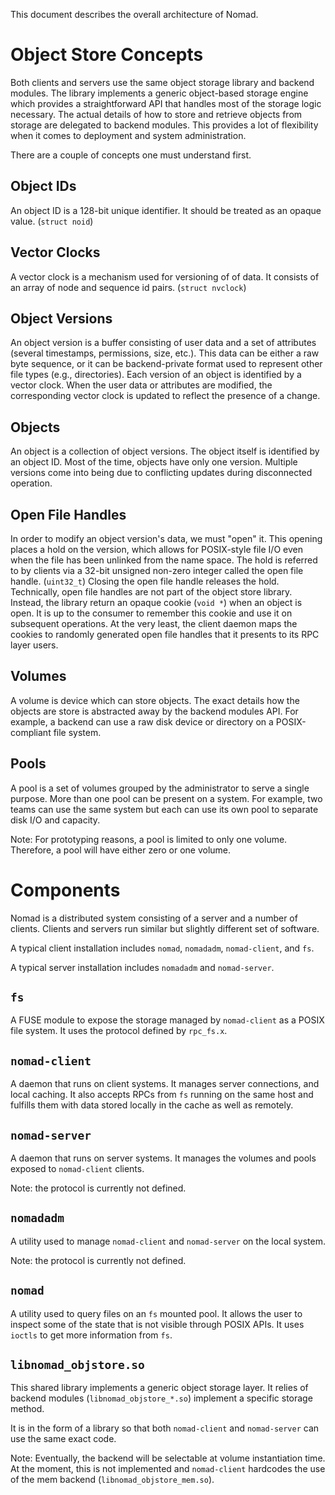 This document describes the overall architecture of Nomad.


Object Store Concepts
=====================

Both clients and servers use the same object storage library and backend
modules.  The library implements a generic object-based storage engine which
provides a straightforward API that handles most of the storage logic
necessary.  The actual details of how to store and retrieve objects from
storage are delegated to backend modules.  This provides a lot of
flexibility when it comes to deployment and system administration.

There are a couple of concepts one must understand first.

Object IDs
----------

An object ID is a 128-bit unique identifier.  It should be treated as an
opaque value.  (`struct noid`)

Vector Clocks
-------------

A vector clock is a mechanism used for versioning of of data.  It consists
of an array of node and sequence id pairs.  (`struct nvclock`)

Object Versions
---------------

An object version is a buffer consisting of user data and a set of
attributes (several timestamps, permissions, size, etc.).  This data can be
either a raw byte sequence, or it can be backend-private format used to
represent other file types (e.g., directories).  Each version of an object
is identified by a vector clock.  When the user data or attributes are
modified, the corresponding vector clock is updated to reflect the presence
of a change.

Objects
-------

An object is a collection of object versions.  The object itself is
identified by an object ID.  Most of the time, objects have only one
version.  Multiple versions come into being due to conflicting updates
during disconnected operation.

Open File Handles
-----------------

In order to modify an object version's data, we must "open" it.  This
opening places a hold on the version, which allows for POSIX-style file I/O
even when the file has been unlinked from the name space.  The hold is
referred to by clients via a 32-bit unsigned non-zero integer called the
open file handle.  (`uint32_t`)  Closing the open file handle releases the
hold.  Technically, open file handles are not part of the object store
library.  Instead, the library return an opaque cookie (`void *`) when an
object is open.  It is up to the consumer to remember this cookie and use it
on subsequent operations.  At the very least, the client daemon maps the
cookies to randomly generated open file handles that it presents to its RPC
layer users.

Volumes
-------

A volume is device which can store objects.  The exact details how the
objects are store is abstracted away by the backend modules API.  For
example, a backend can use a raw disk device or directory on a
POSIX-compliant file system.

Pools
-----

A pool is a set of volumes grouped by the administrator to serve a single
purpose.  More than one pool can be present on a system.  For example, two
teams can use the same system but each can use its own pool to separate disk
I/O and capacity.

Note: For prototyping reasons, a pool is limited to only one volume.
Therefore, a pool will have either zero or one volume.


Components
==========

Nomad is a distributed system consisting of a server and a number of
clients.  Clients and servers run similar but slightly different set of
software.

A typical client installation includes `nomad`, `nomadadm`, `nomad-client`,
and `fs`.

A typical server installation includes `nomadadm` and `nomad-server`.

`fs`
----

A FUSE module to expose the storage managed by `nomad-client` as a POSIX
file system.  It uses the protocol defined by `rpc_fs.x`.

`nomad-client`
--------------

A daemon that runs on client systems.  It manages server connections, and
local caching.  It also accepts RPCs from `fs` running on the same host and
fulfills them with data stored locally in the cache as well as remotely.

`nomad-server`
--------------

A daemon that runs on server systems.  It manages the volumes and pools
exposed to `nomad-client` clients.

Note: the protocol is currently not defined.

`nomadadm`
----------

A utility used to manage `nomad-client` and `nomad-server` on the local
system.

Note: the protocol is currently not defined.

`nomad`
-------

A utility used to query files on an `fs` mounted pool.  It allows the user
to inspect some of the state that is not visible through POSIX APIs.  It
uses `ioctls` to get more information from `fs`.

`libnomad_objstore.so`
----------------------

This shared library implements a generic object storage layer.  It relies of
backend modules (`libnomad_objstore_*.so`) implement a specific storage
method.

It is in the form of a library so that both `nomad-client` and
`nomad-server` can use the same exact code.

Note: Eventually, the backend will be selectable at volume instantiation
time.  At the moment, this is not implemented and `nomad-client` hardcodes
the use of the mem backend (`libnomad_objstore_mem.so`).
